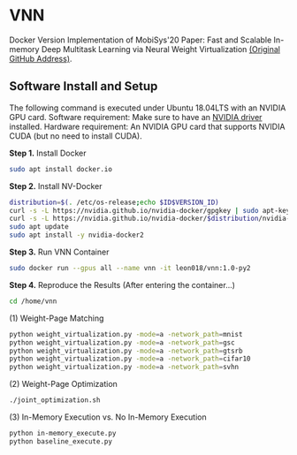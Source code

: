 # VNN
Docker Version Implementation of MobiSys'20 Paper: Fast and Scalable In-memory Deep Multitask Learning via Neural Weight Virtualization [(Original GitHub Address)](https://github.com/learning1234embed/NeuralWeightVirtualization).

## Software Install and Setup
The following command is executed under Ubuntu 18.04LTS with an NVIDIA GPU card. 
Software requirement: Make sure to have an [NVIDIA driver](https://www.nvidia.com/Download/index.aspx) installed.
Hardware requirement: An NVIDIA GPU card that supports NVIDIA CUDA (but no need to install CUDA).

**Step 1.** Install Docker
```sh
sudo apt install docker.io
```

**Step 2.** Install NV-Docker
```sh
distribution=$(. /etc/os-release;echo $ID$VERSION_ID)
curl -s -L https://nvidia.github.io/nvidia-docker/gpgkey | sudo apt-key add -
curl -s -L https://nvidia.github.io/nvidia-docker/$distribution/nvidia-docker.list | sudo tee /etc/apt/sources.list.d/nvidia-docker.list
sudo apt update
sudo apt install -y nvidia-docker2
```

**Step 3.** Run VNN Container
```sh
sudo docker run --gpus all --name vnn -it leon018/vnn:1.0-py2
```

**Step 4.** Reproduce the Results
(After entering the container...)
```sh
cd /home/vnn
```
(1) Weight-Page Matching
```sh
python weight_virtualization.py -mode=a -network_path=mnist
python weight_virtualization.py -mode=a -network_path=gsc
python weight_virtualization.py -mode=a -network_path=gtsrb
python weight_virtualization.py -mode=a -network_path=cifar10
python weight_virtualization.py -mode=a -network_path=svhn
```
(2) Weight-Page Optimization
```sh
./joint_optimization.sh
```
(3) In-Memory Execution vs. No In-Memory Execution
```sh
python in-memory_execute.py 
python baseline_execute.py
```
